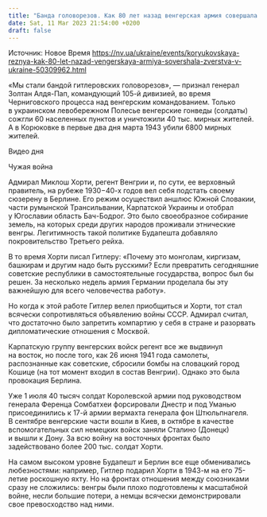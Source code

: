 ```yaml
---
title: "Банда головорезов. Как 80 лет назад венгерская армия совершала неслыханные зверства в Украине — рассказ о Корюковской резне"
date: Sat, 11 Mar 2023 21:54:00 +0200
draft: false
---
```

Источник: Новое Время https://nv.ua/ukraine/events/koryukovskaya-reznya-kak-80-let-nazad-vengerskaya-armiya-sovershala-zverstva-v-ukraine-50309962.html


«Мы стали бандой гитлеровских головорезов», — признал генерал Золтан Алдя-Пап, командующий 105-й дивизией, во время Черниговского процесса над венгерским командованием. Только в украинском левобережном Полесье венгерские гонведы (солдаты) сожгли 60 населенных пунктов и уничтожили 40 тыс. мирных жителей. А в Корюковке в первые два дня марта 1943 убили 6800 мирных жителей.

  Видео дня   

Чужая война

Адмирал Миклош Хорти, регент Венгрии и, по сути, ее верховный правитель, на рубеже 1930−40-х годов вел себя подстать своему сюзерену в Берлине. Его режим осуществил аншлюс Южной Словакии, части румынской Трансильвании, Карпатской Украины и отобрал у Югославии область Бач-Бодрог. Это было своеобразное собирание земель, на которых среди других народов проживали этнические венгры. Легитимность такой политике Будапешта добавляло покровительство Третьего рейха.

В то время Хорти писал Гитлеру: «Почему это монголам, киргизам, башкирам и другим надо быть русскими? Если превратить сегодняшние советские республики в самостоятельные государства, вопрос был бы решен. За несколько недель армия Германии проделала бы эту важнейшую для всего человечества работу».

Но когда к этой работе Гитлер велел приобщиться и Хорти, тот стал всячески сопротивляться объявлению войны СССР. Адмирал считал, что достаточно было запретить компартию у себя в стране и разорвать дипломатические отношения с Москвой.

Карпатскую группу венгерских войск регент все же выдвинул на восток, но после того, как 26 июня 1941 года самолеты, распознанные как советские, сбросили бомбы на словацкий город Кошице (на тот момент входил в состав Венгрии). Однако это была провокация Берлина.

Уже 1 июля 40 тысяч солдат Королевской армии под руководством генерала Ференца Сомбатхеи форсировали Днестр и под Уманью присоединились к 17-й армии вермахта генерала фон Штюльпнагеля. В сентябре венгерские части вошли в Киев, в октябре в качестве вспомогательных сил немецких войск заняли Сталино (Донецк) и вышли к Дону. За всю войну на восточных фронтах было задействовано более 200 тыс. солдат Хорти.

На самом высоком уровне Будапешт и Берлин все еще обменивались любезностями: например, Гитлер подарил Хорти в 1943-м на его 75-летие роскошную яхту. Но на фронтах отношения между союзниками сразу не сложились: венгры были плохо подготовлены к масштабной войне, несли большие потери, а немцы всячески демонстрировали свое превосходство над ними.
